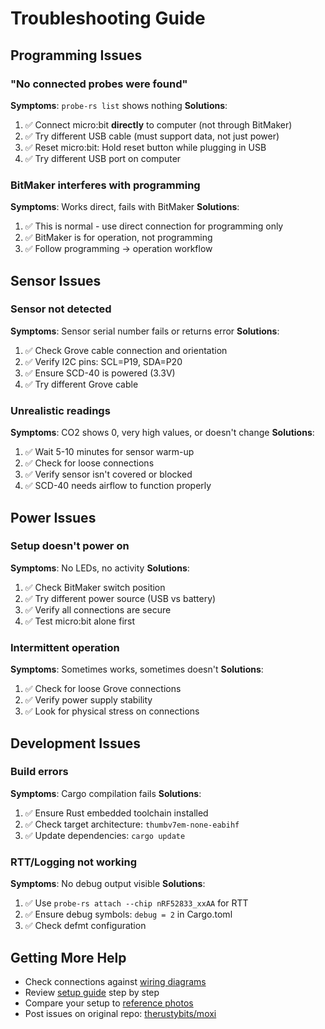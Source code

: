 # Troubleshooting Guide

## Programming Issues

### "No connected probes were found"

**Symptoms**: `probe-rs list` shows nothing
**Solutions**:

1. ✅ Connect micro:bit **directly** to computer (not through BitMaker)
2. ✅ Try different USB cable (must support data, not just power)
3. ✅ Reset micro:bit: Hold reset button while plugging in USB
4. ✅ Try different USB port on computer

### BitMaker interferes with programming

**Symptoms**: Works direct, fails with BitMaker
**Solutions**:

1. ✅ This is normal - use direct connection for programming only
2. ✅ BitMaker is for operation, not programming
3. ✅ Follow programming → operation workflow

## Sensor Issues

### Sensor not detected

**Symptoms**: Sensor serial number fails or returns error
**Solutions**:

1. ✅ Check Grove cable connection and orientation
2. ✅ Verify I2C pins: SCL=P19, SDA=P20
3. ✅ Ensure SCD-40 is powered (3.3V)
4. ✅ Try different Grove cable

### Unrealistic readings

**Symptoms**: CO2 shows 0, very high values, or doesn't change
**Solutions**:

1. ✅ Wait 5-10 minutes for sensor warm-up
2. ✅ Check for loose connections
3. ✅ Verify sensor isn't covered or blocked
4. ✅ SCD-40 needs airflow to function properly

## Power Issues

### Setup doesn't power on

**Symptoms**: No LEDs, no activity
**Solutions**:

1. ✅ Check BitMaker switch position
2. ✅ Try different power source (USB vs battery)
3. ✅ Verify all connections are secure
4. ✅ Test micro:bit alone first

### Intermittent operation

**Symptoms**: Sometimes works, sometimes doesn't
**Solutions**:

1. ✅ Check for loose Grove connections
2. ✅ Verify power supply stability
3. ✅ Look for physical stress on connections

## Development Issues

### Build errors

**Symptoms**: Cargo compilation fails
**Solutions**:

1. ✅ Ensure Rust embedded toolchain installed
2. ✅ Check target architecture: `thumbv7em-none-eabihf`
3. ✅ Update dependencies: `cargo update`

### RTT/Logging not working

**Symptoms**: No debug output visible
**Solutions**:

1. ✅ Use `probe-rs attach --chip nRF52833_xxAA` for RTT
2. ✅ Ensure debug symbols: `debug = 2` in Cargo.toml
3. ✅ Check defmt configuration

## Getting More Help

- Check connections against [wiring diagrams](../schematics/connections.md)
- Review [setup guide](setup-guide.md) step by step
- Compare your setup to [reference photos](../images/setup-photos/)
- Post issues on original repo: [therustybits/moxi](https://github.com/therustybits/moxi)
